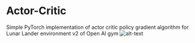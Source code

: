 # Actor-Critic
Simple PyTorch implementation of actor critic policy gradient algorithm for Lunar Lander environment v2 of Open AI gym
![alt-text](https://github.com/nikhilbarhate99/Actor-Critic/blob/master/gif/1.gif)
